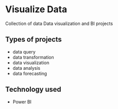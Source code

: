 # Visualize Data

Collection of data Data visualization and BI projects

## Types of projects

- data query
- data transformation
- data visualization
- data analysis
- data forecasting

## Technology used

- Power BI
